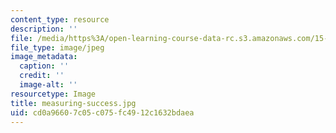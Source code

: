 ```yaml
---
content_type: resource
description: ''
file: /media/https%3A/open-learning-course-data-rc.s3.amazonaws.com/15-960-new-executive-thinking-social-impact-technology-projects-fall-2017-spring-2018/cd0a96607c05c075fc4912c1632bdaea_measuring-success.jpg
file_type: image/jpeg
image_metadata:
  caption: ''
  credit: ''
  image-alt: ''
resourcetype: Image
title: measuring-success.jpg
uid: cd0a9660-7c05-c075-fc49-12c1632bdaea
---
```

